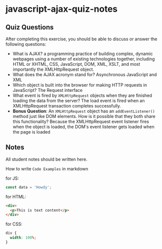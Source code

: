 # javascript-ajax-quiz-notes

## Quiz Questions

After completing this exercise, you should be able to discuss or answer the following questions:

- What is AJAX?
  a programming practice of building complex, dynamic webpages using a number of existing technologies together, including HTML or XHTML, CSS, JavaScript, DOM, XML, XSLT, and most importantly the XMLHttpRequest object.
- What does the AJAX acronym stand for?
  Asynchronous JavaScript and XML
- Which object is built into the browser for making HTTP requests in JavaScript?
  The Request interface
- What event is fired by `XMLHttpRequest` objects when they are finished loading the data from the server?
  The load event is fired when an XMLHttpRequest transaction completes successfully.
- **Bonus Question**: An `XMLHttpRequest` object has an `addEventListener()` method just like DOM elements. How is it possible that they both share this functionality?
  Because the XMLHttpRequest event listener fires when the object is loaded, the DOM's event listener gets loaded when the page is loaded

## Notes

All student notes should be written here.

How to write `Code Examples` in markdown

for JS:

```javascript
const data = 'Howdy';
```

for HTML:

```html
<div>
  <p>This is text content</p>
</div>
```

for CSS:

```css
div {
  width: 100%;
}
```
